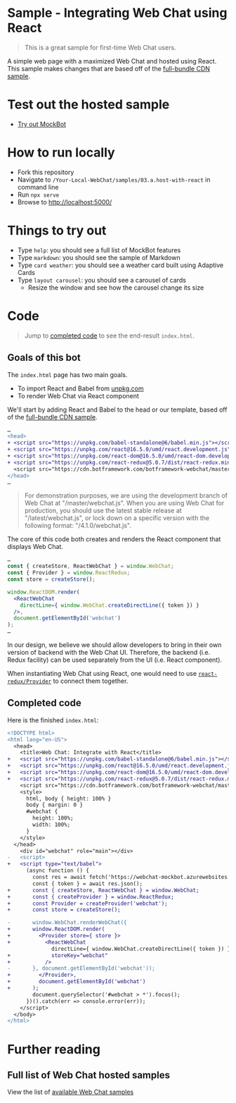 # Sample - Integrating Web Chat using React

> This is a great sample for first-time Web Chat users.

A simple web page with a maximized Web Chat and hosted using React. This sample makes changes that are based off of the [full-bundle CDN sample](./../01.a.getting-started-full-bundle/README.md).

# Test out the hosted sample

- [Try out MockBot](https://microsoft.github.io/BotFramework-WebChat/03.a.host-with-react)

# How to run locally

- Fork this repository
- Navigate to `/Your-Local-WebChat/samples/03.a.host-with-react` in command line
- Run `npx serve`
- Browse to [http://localhost:5000/](http://localhost:5000/)

# Things to try out

- Type `help`: you should see a full list of MockBot features
- Type `markdown`: you should see the sample of Markdown
- Type `card weather`: you should see a weather card built using Adaptive Cards
- Type `layout carousel`: you should see a carousel of cards
  - Resize the window and see how the carousel change its size

# Code

> Jump to [completed code](#completed-code) to see the end-result `index.html`.

## Goals of this bot

The `index.html` page has two main goals.

- To import React and Babel from [unpkg.com](https://unpkg.com/)
- To render Web Chat via React component

We'll start by adding React and Babel to the head or our template, based off of the [full-bundle CDN sample](./../01.a.getting-started-full-bundle/README.md).

```diff
…
<head>
+ <script src="https://unpkg.com/babel-standalone@6/babel.min.js"></script>
+ <script src="https://unpkg.com/react@16.5.0/umd/react.development.js"></script>
+ <script src="https://unpkg.com/react-dom@16.5.0/umd/react-dom.development.js"></script>
+ <script src="https://unpkg.com/react-redux@5.0.7/dist/react-redux.min.js"></script>
  <script src="https://cdn.botframework.com/botframework-webchat/master/webchat.js"></script>
</head>
…
```

> For demonstration purposes, we are using the development branch of Web Chat at "/master/webchat.js". When you are using Web Chat for production, you should use the latest stable release at "/latest/webchat.js", or lock down on a specific version with the following format: "/4.1.0/webchat.js".

The core of this code both creates and renders the React component that displays Web Chat.

```jsx
…
const { createStore, ReactWebChat } = window.WebChat;
const { Provider } = window.ReactRedux;
const store = createStore();

window.ReactDOM.render(
  <ReactWebChat
    directLine={ window.WebChat.createDirectLine({ token }) }
  />,
  document.getElementById('webchat')
);
…
```

In our design, we believe we should allow developers to bring in their own version of backend with the Web Chat UI. Therefore, the backend (i.e. Redux facility) can be used separately from the UI (i.e. React component).

When instantiating Web Chat using React, one would need to use [`react-redux/Provider`](https://github.com/reduxjs/react-redux/blob/master/docs/api.md#provider-store) to connect them together.

## Completed code

Here is the finished `index.html`:

```diff
<!DOCTYPE html>
<html lang="en-US">
  <head>
    <title>Web Chat: Integrate with React</title>
+   <script src="https://unpkg.com/babel-standalone@6/babel.min.js"></script>
+   <script src="https://unpkg.com/react@16.5.0/umd/react.development.js"></script>
+   <script src="https://unpkg.com/react-dom@16.5.0/umd/react-dom.development.js"></script>
+   <script src="https://unpkg.com/react-redux@5.0.7/dist/react-redux.min.js"></script>
    <script src="https://cdn.botframework.com/botframework-webchat/master/webchat.js"></script>
    <style>
      html, body { height: 100% }
      body { margin: 0 }
      #webchat {
        height: 100%;
        width: 100%;
      }
    </style>
  </head>
    <div id="webchat" role="main"></div>
-   <script>
+   <script type="text/babel">
      (async function () {
        const res = await fetch('https://webchat-mockbot.azurewebsites.net/directline/token', { method: 'POST' });
        const { token } = await res.json();
+       const { createStore, ReactWebChat } = window.WebChat;
+       const { createProvider } = window.ReactRedux;
+       const Provider = createProvider('webchat');
+       const store = createStore();

-       window.WebChat.renderWebChat({
+       window.ReactDOM.render(
+         <Provider store={ store }>
+           <ReactWebChat
              directLine={ window.WebChat.createDirectLine({ token }) }
+             storeKey="webchat"
+           />
-       }, document.getElementById('webchat'));
+         </Provider>,
+         document.getElementById('webchat')
+       );
        document.querySelector('#webchat > *').focus();
      })().catch(err => console.error(err));
    </script>
  </body>
</html>
```

# Further reading

## Full list of Web Chat hosted samples

View the list of [available Web Chat samples](https://github.com/Microsoft/BotFramework-WebChat/tree/master/samples)
